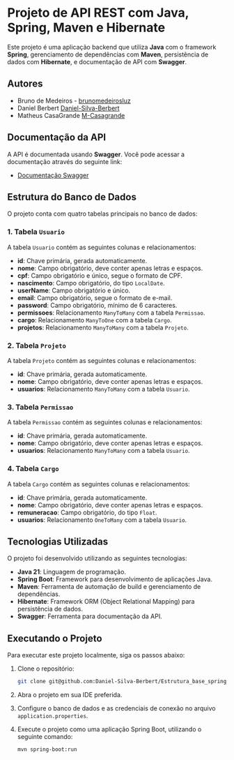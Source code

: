 # Projeto de API REST com Java, Spring, Maven e Hibernate

Este projeto é uma aplicação backend que utiliza **Java** com o framework **Spring**, gerenciamento de dependências com **Maven**, persistência de dados com **Hibernate**, e documentação de API com **Swagger**.

## Autores

- Bruno de Medeiros - [brunomedeirosluz](https://github.com/brunomedeirosluz)
- Daniel Berbert [Daniel-Silva-Berbert](https://github.com/Daniel-Silva-Berbert)
- Matheus CasaGrande [M-Casagrande](https://github.com/M-Casagrande)

## Documentação da API

A API é documentada usando **Swagger**. Você pode acessar a documentação através do seguinte link:

- [Documentação Swagger](http://localhost:8080/swagger-ui/index.html#/)

## Estrutura do Banco de Dados

O projeto conta com quatro tabelas principais no banco de dados:

### 1. Tabela `Usuario`

A tabela `Usuario` contém as seguintes colunas e relacionamentos:

- **id**: Chave primária, gerada automaticamente.
- **nome**: Campo obrigatório, deve conter apenas letras e espaços.
- **cpf**: Campo obrigatório e único, segue o formato de CPF.
- **nascimento**: Campo obrigatório, do tipo `LocalDate`.
- **userName**: Campo obrigatório e único.
- **email**: Campo obrigatório, segue o formato de e-mail.
- **password**: Campo obrigatório, mínimo de 6 caracteres.
- **permissoes**: Relacionamento `ManyToMany` com a tabela `Permissao`.
- **cargo**: Relacionamento `ManyToOne` com a tabela `Cargo`.
- **projetos**: Relacionamento `ManyToMany` com a tabela `Projeto`.

### 2. Tabela `Projeto`

A tabela `Projeto` contém as seguintes colunas e relacionamentos:

- **id**: Chave primária, gerada automaticamente.
- **nome**: Campo obrigatório, deve conter apenas letras e espaços.
- **usuarios**: Relacionamento `ManyToMany` com a tabela `Usuario`.

### 3. Tabela `Permissao`

A tabela `Permissao` contém as seguintes colunas e relacionamentos:

- **id**: Chave primária, gerada automaticamente.
- **nome**: Campo obrigatório, deve conter apenas letras e espaços.
- **usuarios**: Relacionamento `ManyToMany` com a tabela `Usuario`.

### 4. Tabela `Cargo`

A tabela `Cargo` contém as seguintes colunas e relacionamentos:

- **id**: Chave primária, gerada automaticamente.
- **nome**: Campo obrigatório, deve conter apenas letras e espaços.
- **remuneracao**: Campo obrigatório, do tipo `Float`.
- **usuarios**: Relacionamento `OneToMany` com a tabela `Usuario`.

## Tecnologias Utilizadas

O projeto foi desenvolvido utilizando as seguintes tecnologias:

- **Java 21**: Linguagem de programação.
- **Spring Boot**: Framework para desenvolvimento de aplicações Java.
- **Maven**: Ferramenta de automação de build e gerenciamento de dependências.
- **Hibernate**: Framework ORM (Object Relational Mapping) para persistência de dados.
- **Swagger**: Ferramenta para documentação da API.

## Executando o Projeto

Para executar este projeto localmente, siga os passos abaixo:

1. Clone o repositório:

   ```bash
   git clone git@github.com:Daniel-Silva-Berbert/Estrutura_base_spring_boot.git
   
2. Abra o projeto em sua IDE preferida.

3. Configure o banco de dados e as credenciais de conexão no arquivo `application.properties`.

4. Execute o projeto como uma aplicação Spring Boot, utilizando o seguinte comando:

   ```bash
   mvn spring-boot:run
